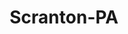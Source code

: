 ---
title: Scranton-PA
slug: scranton-pa
f_state:
- cms/state/pennsylvania.md
f_locations:
- cms/payday-loan/advance-america-2229.md
- cms/payday-loan/advance-america-2230.md
- cms/payday-loan/advance-america-2231.md
- cms/payday-loan/advance-america-2244.md
- cms/payday-loan/agencia-latina-botanica-san-3601.md
- cms/payday-loan/convenient-check-cashing-cash-advance-inc-15375.md
- cms/payday-loan/family-financial-center-17514.md
- cms/payday-loan/flex-check-cash-advance-centers-18671.md
- cms/payday-loan/reddy-financial-services-25810.md
- cms/payday-loan/south-side-check-cashing-26617.md
- cms/payday-loan/steamtown-trading-post-26913.md
- cms/payday-loan/th-e-steamtown-trading-post-27632.md
- cms/payday-loan/united-cash-advance-28069.md
- cms/payday-loan/united-check-cashing-28132.md
- cms/payday-loan/united-check-cashing-28142.md
- cms/payday-loan/united-check-cashing-28143.md
- cms/payday-loan/united-check-cashing-28144.md
updated-on: '2024-05-30T13:41:28.615Z'
created-on: '2024-05-30T13:41:28.615Z'
published-on: '2024-05-30T13:54:32.469Z'
f_city: Scranton
layout: '[city].html'
tags: city
---